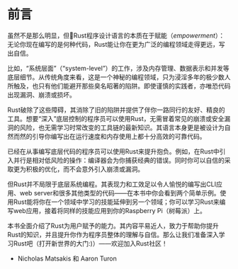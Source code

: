 # 前言

虽然不是那么明显，但Rust程序设计语言的本质在于赋能（*empowerment*）：无论你现在编写的是何种代码，Rust能让你在更为广泛的编程领域走得更远，写出自信。

比如，“系统层面”（“system-level”）的工作，涉及内存管理、数据表示和并发等底层细节。从传统角度来看，这是一个神秘的编程领域，只为浸淫多年的极少数人所触及，也只有他们能避开那些臭名昭著的陷阱。即使谨慎的实践者，亦唯恐代码出现漏洞、崩溃或损坏。

Rust破除了这些障碍，其消除了旧的陷阱并提供了伴你一路同行的友好、精良的工具。想要“深入”底层控制的程序员可以使用Rust，无需冒着常见的崩溃或安全漏洞的风险，也无需学习时常改变的工具链的最新知识。其语言本身更是被设计为自然而然的引导你编写出在运行速度和内存使用上都十分高效的可靠代码。

已经在从事编写底层代码的程序员可以使用Rust来提升抱负。例如，在Rust中引入并行是相对低风险的操作：编译器会为你捕获经典的错误。同时你可以自信的采取更为积极的优化，而不会意外引入崩溃或漏洞。

但Rust并不局限于底层系统编程。其表现力和工效足以令人愉悦的编写出CLI应用、web server和很多其他类型的代码——在本书中你会看到两个简单示例。使用Rust能将你在一个领域中学习的技能延伸到另一个领域；你可以学习Rust来编写web应用，接着将同样的技能应用到你的Raspberry Pi（树莓派）上。

本书全面介绍了Rust为用户赋予的能力。其内容平易近人，致力于帮助你提升Rust的知识，并且提升你作为程序员整体的理解与自信。那么让我们准备深入学习Rust吧（打开新世界的大门:)）——欢迎加入Rust社区！

- Nicholas Matsakis 和 Aaron Turon